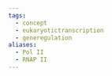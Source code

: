 ```yaml
---
tags:
  - concept
  - eukaryotictranscription
  - generegulation
aliases:
  - Pol II
  - RNAP II
---
```

